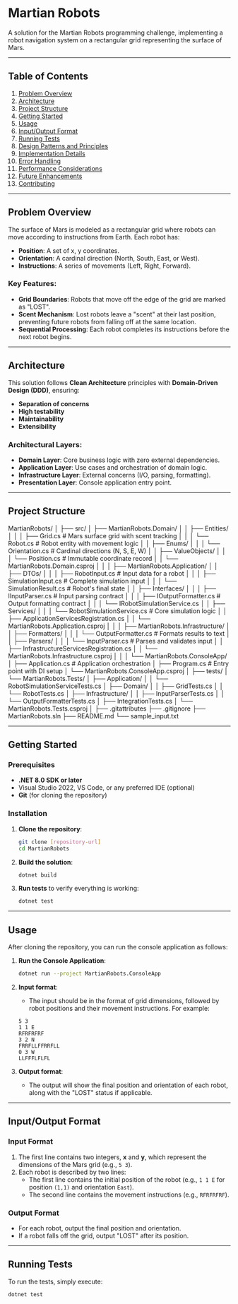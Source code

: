 # Martian Robots

A solution for the Martian Robots programming challenge, implementing a robot navigation system on a rectangular grid representing the surface of Mars.

---

## Table of Contents

1. [Problem Overview](#problem-overview)
2. [Architecture](#architecture)
3. [Project Structure](#project-structure)
4. [Getting Started](#getting-started)
5. [Usage](#usage)
6. [Input/Output Format](#input-output-format)
7. [Running Tests](#running-tests)
8. [Design Patterns and Principles](#design-patterns-and-principles)
9. [Implementation Details](#implementation-details)
10. [Error Handling](#error-handling)
11. [Performance Considerations](#performance-considerations)
12. [Future Enhancements](#future-enhancements)
13. [Contributing](#contributing)

---

## Problem Overview

The surface of Mars is modeled as a rectangular grid where robots can move according to instructions from Earth. Each robot has:
- **Position**: A set of x, y coordinates.
- **Orientation**: A cardinal direction (North, South, East, or West).
- **Instructions**: A series of movements (Left, Right, Forward).

### Key Features:
- **Grid Boundaries**: Robots that move off the edge of the grid are marked as "LOST".
- **Scent Mechanism**: Lost robots leave a "scent" at their last position, preventing future robots from falling off at the same location.
- **Sequential Processing**: Each robot completes its instructions before the next robot begins.

---

## Architecture

This solution follows **Clean Architecture** principles with **Domain-Driven Design (DDD)**, ensuring:
- **Separation of concerns**
- **High testability**
- **Maintainability**
- **Extensibility**

### Architectural Layers:
- **Domain Layer**: Core business logic with zero external dependencies.
- **Application Layer**: Use cases and orchestration of domain logic.
- **Infrastructure Layer**: External concerns (I/O, parsing, formatting).
- **Presentation Layer**: Console application entry point.

---

## Project Structure

MartianRobots/
│
├── src/
│ ├── MartianRobots.Domain/
│ │ ├── Entities/
│ │ │ ├── Grid.cs # Mars surface grid with scent tracking
│ │ │ └── Robot.cs # Robot entity with movement logic
│ │ ├── Enums/
│ │ │ └── Orientation.cs # Cardinal directions (N, S, E, W)
│ │ ├── ValueObjects/
│ │ │ └── Position.cs # Immutable coordinate record
│ │ └── MartianRobots.Domain.csproj
│ │
│ ├── MartianRobots.Application/
│ │ ├── DTOs/
│ │ │ ├── RobotInput.cs # Input data for a robot
│ │ │ ├── SimulationInput.cs # Complete simulation input
│ │ │ └── SimulationResult.cs # Robot's final state
│ │ ├── Interfaces/
│ │ │ ├── IInputParser.cs # Input parsing contract
│ │ │ ├── IOutputFormatter.cs # Output formatting contract
│ │ │ └── IRobotSimulationService.cs
│ │ ├── Services/
│ │ │ └── RobotSimulationService.cs # Core simulation logic
│ │ ├── ApplicationServicesRegistration.cs
│ │ └── MartianRobots.Application.csproj
│ │
│ ├── MartianRobots.Infrastructure/
│ │ ├── Formatters/
│ │ │ └── OutputFormatter.cs # Formats results to text
│ │ ├── Parsers/
│ │ │ └── InputParser.cs # Parses and validates input
│ │ ├── InfrastructureServicesRegistration.cs
│ │ └── MartianRobots.Infrastructure.csproj
│ │
│ └── MartianRobots.ConsoleApp/
│ ├── Application.cs # Application orchestration
│ ├── Program.cs # Entry point with DI setup
│ └── MartianRobots.ConsoleApp.csproj
│
├── tests/
│ └── MartianRobots.Tests/
│ ├── Application/
│ │ └── RobotSimulationServiceTests.cs
│ ├── Domain/
│ │ ├── GridTests.cs
│ │ └── RobotTests.cs
│ ├── Infrastructure/
│ │ ├── InputParserTests.cs
│ │ └── OutputFormatterTests.cs
│ ├── IntegrationTests.cs
│ └── MartianRobots.Tests.csproj
│
├── .gitattributes
├── .gitignore
├── MartianRobots.sln
├── README.md
└── sample_input.txt



---

## Getting Started

### Prerequisites
- **.NET 8.0 SDK or later**
- Visual Studio 2022, VS Code, or any preferred IDE (optional)
- **Git** (for cloning the repository)

### Installation

1. **Clone the repository**:
    ```bash
    git clone [repository-url]
    cd MartianRobots
    ```

2. **Build the solution**:
    ```bash
    dotnet build
    ```

3. **Run tests** to verify everything is working:
    ```bash
    dotnet test
    ```

---

## Usage

After cloning the repository, you can run the console application as follows:

1. **Run the Console Application**:
    ```bash
    dotnet run --project MartianRobots.ConsoleApp
    ```

2. **Input format**:
   - The input should be in the format of grid dimensions, followed by robot positions and their movement instructions. For example:

    ```
    5 3
    1 1 E
    RFRFRFRF
    3 2 N
    FRRFLLFFRRFLL
    0 3 W
    LLFFFLFLFL
    ```

3. **Output format**:
   - The output will show the final position and orientation of each robot, along with the "LOST" status if applicable.

---

## Input/Output Format

### Input Format
1. The first line contains two integers, **x** and **y**, which represent the dimensions of the Mars grid (e.g., `5 3`).
2. Each robot is described by two lines:
    - The first line contains the initial position of the robot (e.g., `1 1 E` for position `(1,1)` and orientation `East`).
    - The second line contains the movement instructions (e.g., `RFRFRFRF`).

### Output Format
- For each robot, output the final position and orientation.
- If a robot falls off the grid, output "LOST" after its position.


---

## Running Tests

To run the tests, simply execute:

```bash
dotnet test
